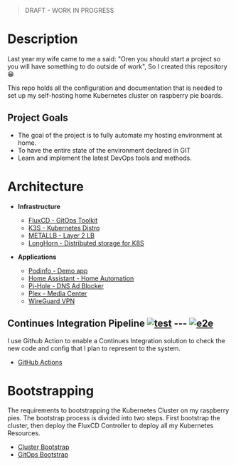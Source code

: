 > DRAFT - WORK IN PROGRESS
# Description
Last year my wife came to me a said: "Oren you should start a project so you will have something to do outside of work", So I created this repository :grin:

This repo holds all the configuration and documentation that is needed to set up my self-hosting home Kubernetes cluster on raspberry pie boards.

## Project Goals

- The goal of the project is to fully automate my hosting environment at home. 
- To have the entire state of the environment declared in GIT
- Learn and implement the latest DevOps tools and methods.

# Architecture

- **Infrastructure**
  - [FluxCD - GitOps Toolkit](https://fluxcd.io/)
  - [K3S - Kubernetes Distro](https://k3s.io/)
  - [METALLB - Layer 2 LB](https://metallb.universe.tf/)
  - [LongHorn - Distributed storage for K8S](https://rancher.com/products/longhorn/)

- **Applications**
  - [Podinfo - Demo app](https://github.com/stefanprodan/podinfo)
  - [Home Assistant - Home Automation](https://www.home-assistant.io/)
  - [Pi-Hole - DNS Ad Blocker](https://pi-hole.net/)
  - [Plex - Media Center](https://www.plex.tv/)
  - [WireGuard VPN](https://www.wireguard.com/)

## Continues Integration Pipeline [![test](https://github.com/orenzp/gitops/actions/workflows/test.yaml/badge.svg)](https://github.com/orenzp/gitops/actions/workflows/test.yaml) --- [![e2e](https://github.com/orenzp/gitops/actions/workflows/e2e.yaml/badge.svg)](https://github.com/orenzp/gitops/actions/workflows/e2e.yaml)
I use Github Action to enable a Continues Integration solution to check the new code and config that I plan to represent to the system.

  - [GitHub Actions](https://github.com/features/actions) 

# Bootstrapping
The requirements to bootstrapping the Kubernetes Cluster on my raspberry pies. The bootstrap process is divided into two steps. First bootstrap the cluster, then deploy the FluxCD Controller to deploy all my Kubernetes Resources.

- [Cluster Bootstrap](docs/cluster_bootstrap.md)
- [GitOps Bootstrap](docs/gitops_bootstrap.md)
